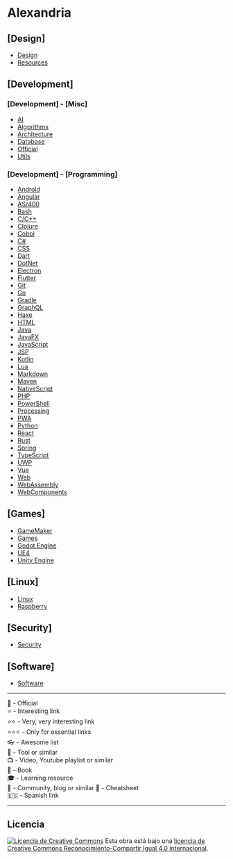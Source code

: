# __Alexandria__

## [Design]

- [Design](./design/design.md)
- [Resources](./design/resources.md)

## [Development]

### [Development] - [Misc]

- [AI](./development/misc/AI.md)
- [Algorithms](./development/misc/Algorithms.md)
- [Architecture](./development/misc/Architecture.md)
- [Database](./development/misc/Database.md)
- [Official](./development/misc/Official.md)
- [Utils](./development/misc/utils.md)

### [Development] - [Programming]

- [Android](./development/programming/Android.md)
- [Angular](./development/programming/Angular.md)
- [AS/400](./development/programming/AS400.md)
- [Bash](./development/programming/Bash.md)
- [C/C++](./development/programming/C.md)
- [Clojure](./development/programming/Clojure.md)
- [Cobol](./development/programming/Cobol.md)
- [C#](./development/programming/Csharp.md)
- [CSS](./development/programming/CSS.md)
- [Dart](./development/programming/Dart.md)
- [DotNet](./development/programming/DotNet.md)
- [Electron](./development/programming/Electron.md)
- [Flutter](./development/programming/Flutter.md)
- [Git](./development/programming/Git.md)
- [Go](./development/programming/Go.md)
- [Gradle](./development/programming/Gradle.md)
- [GraphQL](./development/programming/GraphQL.md)
- [Haxe](./development/programming/Haxe.md)
- [HTML](./development/programming/HTML.md)
- [Java](./development/programming/Java.md)
- [JavaFX](./development/programming/JavaFX.md)
- [JavaScript](./development/programming/JavaScript.md)
- [JSP](./development/programming/JSP.md)
- [Kotlin](./development/programming/Kotlin.md)
- [Lua](./development/programming/Lua.md)
- [Markdown](./development/programming/Markdown.md)
- [Maven](./development/programming/Maven.md)
- [NativeScript](./development/programming/NativeScript.md)
- [PHP](./development/programming/PHP.md)
- [PowerShell](./development/programming/PowerShell.md)
- [Processing](./development/programming/Processing.md)
- [PWA](./development/programming/PWA.md)
- [Python](./development/programming/Python.md)
- [React](./development/programming/React.md)
- [Rust](./development/programming/Rust.md)
- [Spring](./development/programming/Spring.md)
- [TypeScript](./development/programming/TypeScript.md)
- [UWP](./development/programming/UWP.md)
- [Vue](./development/programming/Vue.md)
- [Web](./development/programming/Web.md)
- [WebAssembly](./development/programming/WebAssembly.md)
- [WebComponents](./development/programming/WebComponents.md)

## [Games]

- [GameMaker](./games/gamemaker.md)
- [Games](./games/games.md)
- [Godot Engine](./games/godot.md)
- [UE4](./games/UE4.md)
- [Unity Engine](./games/unity.md)

## [Linux]

- [Linux](./linux/linux.md)
- [Raspberry](./linux/raspberry.md)

## [Security]

- [Security](./security/security.md)

## [Software]

- [Software](./software/software.md)

----

🔸 - Official  
⭐ - Interesting link  
⭐⭐ - Very, very interesting link  
⭐⭐⭐ - Only for essential links  
👓 - Awesome list  
🧰 - Tool or similar  
📺 - Video, Youtube playlist or similar  
📕 - Book  
🎓 - Learning resource  
📰 - Community, blog or similar
📑 - Cheatsheet  
🇪🇸 - Spanish link  

----

## Licencia

[![Licencia de Creative Commons](https://i.creativecommons.org/l/by-sa/4.0/80x15.png)](http://creativecommons.org/licenses/by-sa/4.0/)
Esta obra está bajo una [licencia de Creative Commons Reconocimiento-Compartir Igual 4.0 Internacional](http://creativecommons.org/licenses/by-sa/4.0/).

